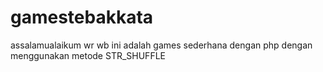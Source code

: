 # gamestebakkata
assalamualaikum wr wb ini adalah games sederhana dengan php
dengan menggunakan metode STR_SHUFFLE
